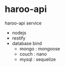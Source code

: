 haroo-api
=========

haroo-api service

- nodejs
- restify
- database bind
    - mongo : mongoose
    - couch : nano
    - mysql : sequelize
